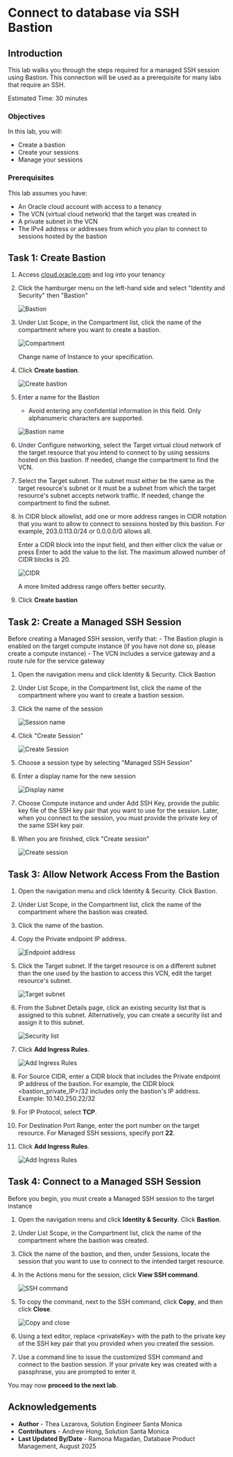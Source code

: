 # Connect to database via SSH Bastion

## Introduction

This lab walks you through the steps required for a managed SSH session using Bastion. This connection will be used as a prerequisite for many labs that require an SSH.

Estimated Time: 30 minutes

### Objectives

In this lab, you will:
* Create a bastion
* Create your sessions
* Manage your sessions

### Prerequisites

This lab assumes you have:
* An Oracle cloud account with access to a tenancy
* The VCN (virtual cloud network) that the target was created in
* A private subnet in the VCN
* The IPv4 address or addresses from which you plan to connect to sessions hosted by the bastion

## Task 1: Create Bastion

1. Access [cloud.oracle.com](https://cloud.oracle.com) and log into your tenancy

2. Click the hamburger menu on the left-hand side and select "Identity and Security" then "Bastion"

	![Bastion](https://oracle-livelabs.github.io/common/images/console/id-bastion.png " ")

3. Under List Scope, in the Compartment list, click the name of the compartment where you want to create a bastion.

	![Compartment](../../images/console/list-scope-comp.png)

	Change name of Instance to your specification.

4. Click **Create bastion**.

	![Create bastion](../../images/console/create-bastion.png)

5. Enter a name for the Bastion
	- Avoid entering any confidential information in this field. Only alphanumeric characters are supported.

	![Bastion name](../../images/console/name-bastion.png)

6. Under Configure networking, select the Target virtual cloud network of the target resource that you intend to connect to by using sessions hosted on this bastion.
If needed, change the compartment to find the VCN.

7. Select the Target subnet. The subnet must either be the same as the target resource's subnet or it must be a subnet from which the target resource's subnet accepts network traffic.
If needed, change the compartment to find the subnet.

8. In CIDR block allowlist, add one or more address ranges in CIDR notation that you want to allow to connect to sessions hosted by this bastion.
For example, 203.0.113.0/24 or 0.0.0.0/0 allows all.

	Enter a CIDR block into the input field, and then either click the value or press Enter to add the value to the list. The maximum allowed number of CIDR blocks is 20.

	![CIDR](../../images/console/cidr.png " ")

	A more limited address range offers better security.

9. Click **Create bastion**

## Task 2: Create a Managed SSH Session

Before creating a Managed SSH session, verify that:
	- The Bastion plugin is enabled on the target compute instance (if you have not done so, please create a compute instance)
	- The VCN includes a service gateway  and a route rule for the service gateway

1. Open the navigation menu and click Identity & Security. Click Bastion

2.  Under List Scope, in the Compartment list, click the name of the compartment where you want to create a bastion session.

3. Click the name of the session

	![Session name](../../images/console/bastion.png)

4. Click "Create Session"

	![Create Session](../../images/console/create-session.png)

5. Choose a session type by selecting "Managed SSH Session"

6. Enter a display name for the new session

	![Display name](../../images/console/managed.png)

7. Choose Compute instance and under Add SSH Key, provide the public key file of the SSH key pair that you want to use for the session.
Later, when you connect to the session, you must provide the private key of the same SSH key pair.

8. When you are finished, click "Create session"

	![Create session](../../images/console/create-session-bastion.png)

## Task 3: Allow Network Access From the Bastion

1. Open the navigation menu and click Identity & Security. Click Bastion.

2. Under List Scope, in the Compartment list, click the name of the compartment where the bastion was created.

3. Click the name of the bastion.

4. Copy the Private endpoint IP address.

	![Endpoint address](./images/endpoint-address.png)

5. Click the Target subnet.
If the target resource is on a different subnet than the one used by the bastion to access this VCN, edit the target resource's subnet.

	![Target subnet](./images/target-subnet.png)

6. From the Subnet Details page, click an existing security list that is assigned to this subnet.
Alternatively, you can create a security list and assign it to this subnet.

	![Security list](./images/security-list.png)

7. Click **Add Ingress Rules**.

	![Add Ingress Rules](./images/ingress-rule.png)

8. For Source CIDR, enter a CIDR block that includes the Private endpoint IP address of the bastion.
For example, the CIDR block &lt;bastion\_private\_IP&gt;/32 includes only the bastion's IP address.
	Example: 10.140.250.22/32

9. For IP Protocol, select **TCP**.

10. For Destination Port Range, enter the port number on the target resource.
For Managed SSH sessions, specify port **22**.

11. Click **Add Ingress Rules**.

	![Add Ingress Rules](./images/add-ingress-rule.png)

## Task 4: Connect to a Managed SSH Session
Before you begin, you must create a Managed SSH session to the target instance

1. Open the navigation menu and click **Identity & Security**. Click **Bastion**.

2. Under List Scope, in the Compartment list, click the name of the compartment where the bastion was created.

3. Click the name of the bastion, and then, under Sessions, locate the session that you want to use to connect to the intended target resource.

4. In the Actions menu for the session, click **View SSH command**.

	![SSH command](./images/ssh-command.png)

5. To copy the command, next to the SSH command, click **Copy**, and then click **Close**.

	![Copy and close](./images/copy-close.png)

6. Using a text editor, replace &lt;privateKey&gt; with the path to the private key of the SSH key pair that you provided when you created the session.

7. Use a command line to issue the customized SSH command and connect to the bastion session.
If your private key was created with a passphrase, you are prompted to enter it.

You may now **proceed to the next lab**.

## Acknowledgements
* **Author** - Thea Lazarova, Solution Engineer Santa Monica
* **Contributors** -  Andrew Hong, Solution Santa Monica
* **Last Updated By/Date** - Ramona Magadan, Database Product Management, August 2025